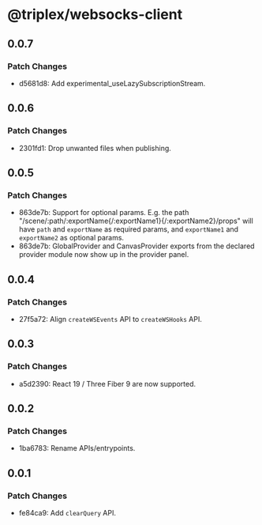 # @triplex/websocks-client

## 0.0.7

### Patch Changes

- d5681d8: Add experimental_useLazySubscriptionStream.

## 0.0.6

### Patch Changes

- 2301fd1: Drop unwanted files when publishing.

## 0.0.5

### Patch Changes

- 863de7b: Support for optional params. E.g. the path "/scene/:path/:exportName{/:exportName1}{/:exportName2}/props" will have `path` and `exportName` as required params, and `exportName1` and `exportName2` as optional params.
- 863de7b: GlobalProvider and CanvasProvider exports from the declared provider module now show up in the provider panel.

## 0.0.4

### Patch Changes

- 27f5a72: Align `createWSEvents` API to `createWSHooks` API.

## 0.0.3

### Patch Changes

- a5d2390: React 19 / Three Fiber 9 are now supported.

## 0.0.2

### Patch Changes

- 1ba6783: Rename APIs/entrypoints.

## 0.0.1

### Patch Changes

- fe84ca9: Add `clearQuery` API.
